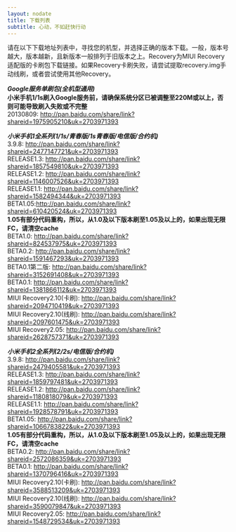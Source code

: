 ```yaml
---
layout: nodate
title: 下载列表
subtitle: 心动，不如赶快行动
---
```

请在以下下载地址列表中，寻找您的机型，并选择正确的版本下载。一般，版本号越大，版本越新，且新版本一般排列于旧版本之上。Recovery为MIUI Recovery适配版的卡刷包下载链接。如果Recovery卡刷失败，请尝试提取recovery.img手动线刷，或者尝试使用其他Recovery。  

*__Google服务单刷包(全机型通用)__*  
__小米手机1/1s刷入Google服务前，请确保系统分区已被调整至220M或以上，否则可能导致刷入失败或不完整__  
20130809: <http://pan.baidu.com/share/link?shareid=1975905210&uk=2703971393>

*__小米手机1全系列(1/1s/青春版/1s青春版/电信版/合约机)__*  
3.9.8: <http://pan.baidu.com/share/link?shareid=2477147721&uk=2703971393>  
RELEASE1.3: <http://pan.baidu.com/share/link?shareid=1857549810&uk=2703971393>  
RELEASE1.2: <http://pan.baidu.com/share/link?shareid=1146007526&uk=2703971393>  
RELEASE1.1: <http://pan.baidu.com/share/link?shareid=1582494344&uk=2703971393>  
BETA1.05:<http://pan.baidu.com/share/link?shareid=610420524&uk=2703971393>  
__1.05有部分代码重构，所以，从1.0及以下版本刷至1.05及以上的，如果出现无限FC，请清空cache__  
BETA1.0: <http://pan.baidu.com/share/link?shareid=824537975&uk=2703971393>  
BETA0.2: <http://pan.baidu.com/share/link?shareid=1591467293&uk=2703971393>  
BETA0.1第二版: <http://pan.baidu.com/share/link?shareid=3152691408&uk=2703971393>  
BETA0.1: <http://pan.baidu.com/share/link?shareid=1381866112&uk=2703971393>  
MIUI Recovery2.10(卡刷): <http://pan.baidu.com/share/link?shareid=2094710419&uk=2703971393>  
MIUI Recovery2.10(线刷): <http://pan.baidu.com/share/link?shareid=2097601475&uk=2703971393>  
MIUI Recovery2.05: <http://pan.baidu.com/share/link?shareid=2628757371&uk=2703971393>

*__小米手机2全系列(2/2s/电信版/合约机)__*  
3.9.8: <http://pan.baidu.com/share/link?shareid=2479405581&uk=2703971393>  
RELEASE1.3: <http://pan.baidu.com/share/link?shareid=1859797481&uk=2703971393>  
RELEASE1.2: <http://pan.baidu.com/share/link?shareid=1180818079&uk=2703971393>  
RELEASE1.1: <http://pan.baidu.com/share/link?shareid=1928578791&uk=2703971393>  
BETA1.05: <http://pan.baidu.com/share/link?shareid=1066783822&uk=2703971393>  
__1.05有部分代码重构，所以，从1.0及以下版本刷至1.05及以上的，如果出现无限FC，请清空cache__  
BETA0.2: <http://pan.baidu.com/share/link?shareid=2572086359&uk=2703971393>  
BETA0.1: <http://pan.baidu.com/share/link?shareid=1370796416&uk=2703971393>  
MIUI Recovery2.10(卡刷): <http://pan.baidu.com/share/link?shareid=3588513209&uk=2703971393>  
MIUI Recovery2.10(线刷): <http://pan.baidu.com/share/link?shareid=3590079847&uk=2703971393>  
MIUI Recovery2.05: <http://pan.baidu.com/share/link?shareid=1548729534&uk=2703971393>  
